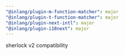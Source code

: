 ```yaml
---
"@inlang/plugin-m-function-matcher": major
"@inlang/plugin-t-function-matcher": major
"@inlang/plugin-next-intl": major
"@inlang/plugin-i18next": major
---
```


sherlock v2 compatibility
